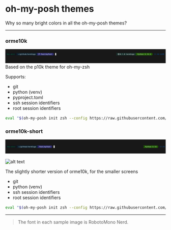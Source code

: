 # oh-my-posh themes

Why so many bright colors in all the oh-my-posh themes?

---

### orme10k

![alt text][orme10k]
Based on the p10k theme for oh-my-zsh

Supports:

- git
- python (venv)
- pyproject.toml
- ssh session identifiers
- root session identifiers

```bash
eval "$(oh-my-posh init zsh --config https://raw.githubusercontent.com/orme292/omp_themes/refs/heads/master/orme10k.omp.yaml)"
```

### orme10k-short

![alt text][orme10kshort]

![alt text][orme10kshortssh]

The slightly shorter version of orme10k, for the smaller screens

- git
- python (venv)
- ssh session identifiers
- root session identifiers

```bash
eval "$(oh-my-posh init zsh --config https://raw.githubusercontent.com/orme292/omp_themes/refs/heads/master/orme10k-short.omp.yaml)"
```

[orme10kshortssh]: https://github.com/orme292/orme10k/blob/edd044240a830fe4e3243a5e15a6f43687138fef/assets/orme10k-short-ssh-bash.png "orme10k-short, iTerm2 and SSH, Bash, RobotoMono Nerd"
[orme10k]: https://github.com/orme292/omp_themes/blob/e1541005ba97fb1fe3bb031cddd33fb4bea2bbd5/assets/orme10k.png "orme10k, iTerm2, Zsh, RobotoMono Nerd"
[orme10kshort]: https://github.com/orme292/omp_themes/blob/e1541005ba97fb1fe3bb031cddd33fb4bea2bbd5/assets/orme10k-short.png "orme10k-short, iTerm2, Zsh, RobotoMono Nerd"

---

> The font in each sample image is RobotoMono Nerd.
